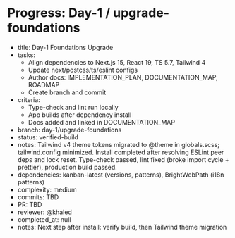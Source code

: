 # Progress: Day-1 / upgrade-foundations

- title: Day-1 Foundations Upgrade
- tasks:
  - Align dependencies to Next.js 15, React 19, TS 5.7, Tailwind 4
  - Update next/postcss/ts/eslint configs
  - Author docs: IMPLEMENTATION_PLAN, DOCUMENTATION_MAP, ROADMAP
  - Create branch and commit
- criteria:
  - Type-check and lint run locally
  - App builds after dependency install
  - Docs added and linked in DOCUMENTATION_MAP
- branch: day-1/upgrade-foundations
- status: verified-build
- notes: Tailwind v4 theme tokens migrated to @theme in globals.scss; tailwind.config minimized. Install completed after resolving ESLint peer deps and lock reset. Type-check passed, lint fixed (broke import cycle + prettier), production build passed.
- dependencies: kanban-latest (versions, patterns), BrightWebPath (i18n patterns)
- complexity: medium
- commits: TBD
- PR: TBD
- reviewer: @khaled
- completed_at: null
- notes: Next step after install: verify build, then Tailwind theme migration
